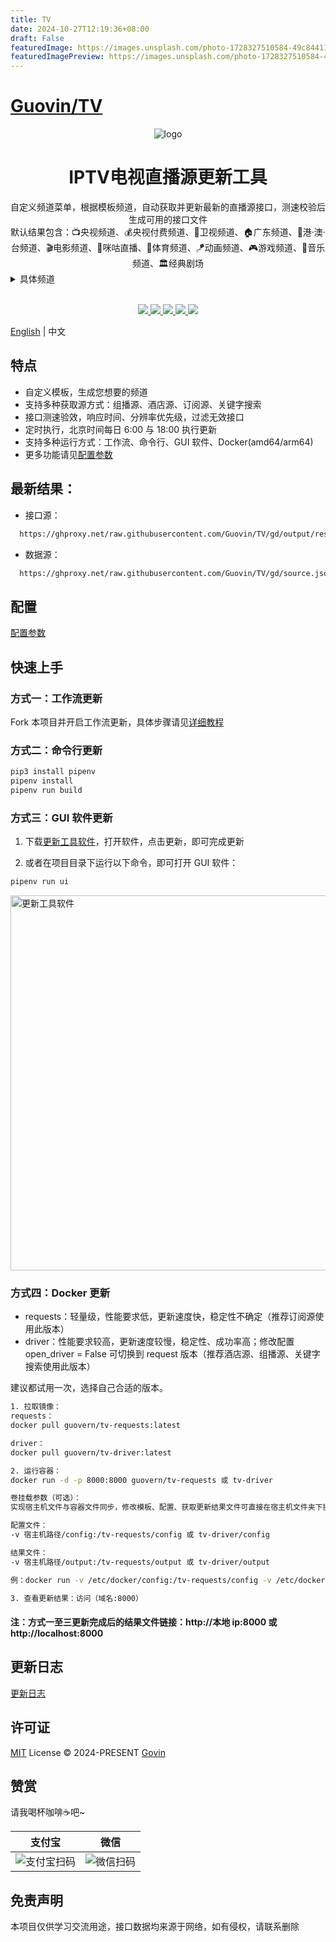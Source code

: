 ```yaml
---
title: TV
date: 2024-10-27T12:19:36+08:00
draft: False
featuredImage: https://images.unsplash.com/photo-1728327510584-49c84411d2e4?ixid=M3w0NjAwMjJ8MHwxfHJhbmRvbXx8fHx8fHx8fDE3MzAwMDI3NDJ8&ixlib=rb-4.0.3
featuredImagePreview: https://images.unsplash.com/photo-1728327510584-49c84411d2e4?ixid=M3w0NjAwMjJ8MHwxfHJhbmRvbXx8fHx8fHx8fDE3MzAwMDI3NDJ8&ixlib=rb-4.0.3
---
```


# [Guovin/TV](https://github.com/Guovin/TV)

<div align="center">
  <img src="./static/images/logo.png" alt="logo"/>
  <h1 align="center">IPTV电视直播源更新工具</h1>
</div>

<div align="center">自定义频道菜单，根据模板频道，自动获取并更新最新的直播源接口，测速校验后生成可用的接口文件</div>
<div align="center">默认结果包含：📺央视频道、💰央视付费频道、📡卫视频道、🏠广东频道、🌊港·澳·台频道、🎬电影频道、🎥咪咕直播、🏀体育频道、🪁动画频道、🎮游戏频道、🎵音乐频道、🏛经典剧场</div>

<details>
  <summary>具体频道</summary>
  <div>
  📺央视频道: CCTV-1, CCTV-2, CCTV-3, CCTV-4, CCTV-5, CCTV-5+, CCTV-6, CCTV-7, CCTV-8, CCTV-9, CCTV-10, CCTV-11, CCTV-12, CCTV-13, CCTV-14, CCTV-15, CCTV-16, CCTV-17, CETV1, CETV2, CETV4, CETV5
  </div>
  <br>
  <div>
  💰央视付费频道: 文化精品, 央视台球, 风云音乐, 第一剧场, 风云剧场, 怀旧剧场, 女性时尚, 高尔夫网球, 风云足球, 电视指南, 世界地理, 兵器科技
  </div>
  <br>
  <div>
  📡卫视频道: 广东卫视, 香港卫视, 浙江卫视, 湖南卫视, 北京卫视, 湖北卫视, 黑龙江卫视, 安徽卫视, 重庆卫视, 东方卫视, 东南卫视, 甘肃卫视, 广西卫视, 贵州卫视, 海南卫视, 河北卫视, 河南卫视, 吉林卫视, 江苏卫视, 江西卫视, 辽宁卫视, 内蒙古卫视, 宁夏卫视, 青海卫视, 山东卫视, 山西卫视, 陕西卫视, 四川卫视, 深圳卫视, 三沙卫视, 天津卫视, 西藏卫视, 新疆卫视, 云南卫视
  </div>
  <br>
  <div>
  🏠广东频道: 广东珠江, 广东体育, 广东新闻, 广东卫视, 大湾区卫视, 广州影视, 广州竞赛, 江门综合, 江门侨乡生活, 佛山综合, 深圳卫视, 汕头综合, 汕头经济, 汕头文旅, 茂名综合, 茂名公共
  </div>
  <br>
  <div>
  🌊港·澳·台: 翡翠台, 明珠台, 凤凰中文, 凤凰资讯, 凤凰香港, 凤凰卫视, TVBS亚洲, 香港卫视, 纬来体育, 纬来育乐, J2, Viutv, 三立台湾, 无线新闻, 三立新闻, 东森综合, 东森超视, 东森电影, Now剧集, Now华剧, 靖天资讯, 星卫娱乐, 卫视卡式
  </div>
  <br>
  <div>
  🎬电影频道: CHC家庭影院, CHC动作电影, CHC高清电影, 淘剧场, 淘娱乐, 淘电影, NewTV惊悚悬疑, NewTV动作电影, 黑莓电影, 纬来电影, 靖天映画, 靖天戏剧, 星卫娱乐, 艾尔达娱乐, 经典电影, IPTV经典电影, 天映经典, 无线星河, 星空卫视, 私人影院, 东森电影, 龙祥电影, 东森洋片, 东森超视
  </div>
  <br>
  <div>
  🎥咪咕直播: 咪咕直播1-45
  </div>
  <br>
  <div>
  🏀体育频道: CCTV-5, CCTV-5+, 广东体育, 纬来体育, 五星体育, 体育赛事, 劲爆体育, 爱体育, 超级体育, 精品体育, 广州竞赛, 深圳体育, 福建体育, 辽宁体育, 山东体育, 成都体育, 天津体育, 江苏体育, 安徽综艺体育, 吉林篮球, 睛彩篮球, 睛彩羽毛球, 睛彩广场舞, 风云足球, 足球频道, 魅力足球, 天元围棋, 快乐垂钓, JJ斗地主
  </div>
  <br>
  <div>
  🪁动画频道: 少儿动画, 卡酷动画, 动漫秀场, 新动漫, 青春动漫, 爱动漫, 中录动漫, 宝宝动画, CN卡通, 优漫卡通, 金鹰卡通, 睛彩少儿, 黑莓动画, 炫动卡通, 24H国漫热播, 浙江少儿, 河北少儿科教, 七龙珠, 火影忍者, 海绵宝宝, 中华小当家, 斗破苍穹玄幻剧, 猫和老鼠, 经典动漫, 蜡笔小新, 漫画解说
  </div>
  <br>
  <div>
  🎮游戏频道: 游戏风云, 游戏竞技, 电竞游戏, 海看电竞, 电竞天堂, 爱电竞
  </div>
  <br>
  <div>
  🎵音乐频道: CCTV-15, 风云音乐, 音乐现场, 音乐之声, 潮流音乐, 天津音乐, 音乐广播, 音乐调频广播
  </div>
  <br>
  <div>
  🏛经典剧场: 笑傲江湖, 天龙八部, 鹿鼎记, 仙剑奇侠传, 西游记, 三国演义, 水浒传, 新白娘子传奇, 天龙八部, 济公游记, 封神榜, 闯关东, 上海滩, 射雕英雄传
  </div>
</details>
<br>
<p align="center">
  <a href="https://github.com/Guovin/TV/releases/latest">
    <img src="https://img.shields.io/github/v/release/guovin/tv" />
  </a>
  <a href="https://www.python.org/">
    <img src="https://img.shields.io/badge/python-%20%3E%3D%203.8-47c219" />
  </a>
  <a href="https://github.com/Guovin/TV/releases/latest">
    <img src="https://img.shields.io/github/downloads/guovin/tv/total" />
  </a>
  <a href="https://hub.docker.com/repository/docker/guovern/tv-requests">
    <img src="https://img.shields.io/docker/pulls/guovern/tv-requests?label=docker:requests" />
  </a>
   <a href="https://hub.docker.com/repository/docker/guovern/tv-driver">
    <img src="https://img.shields.io/docker/pulls/guovern/tv-driver?label=docker:driver" />
  </a>
</p>

[English](./README_en.md) | 中文

## 特点

- 自定义模板，生成您想要的频道
- 支持多种获取源方式：组播源、酒店源、订阅源、关键字搜索
- 接口测速验效，响应时间、分辨率优先级，过滤无效接口
- 定时执行，北京时间每日 6:00 与 18:00 执行更新
- 支持多种运行方式：工作流、命令行、GUI 软件、Docker(amd64/arm64)
- 更多功能请见[配置参数](./docs/config.md)

## 最新结果：

- 接口源：

```bash
  https://ghproxy.net/raw.githubusercontent.com/Guovin/TV/gd/output/result.m3u
```

- 数据源：

```bash
  https://ghproxy.net/raw.githubusercontent.com/Guovin/TV/gd/source.json
```

## 配置

[配置参数](./docs/config.md)

## 快速上手

### 方式一：工作流更新

Fork 本项目并开启工作流更新，具体步骤请见[详细教程](./docs/tutorial.md)

### 方式二：命令行更新

```python
pip3 install pipenv
pipenv install
pipenv run build
```

### 方式三：GUI 软件更新

1. 下载[更新工具软件](https://github.com/Guovin/TV/releases)，打开软件，点击更新，即可完成更新

2. 或者在项目目录下运行以下命令，即可打开 GUI 软件：

```python
pipenv run ui
```

<img src="./docs/images/ui.png" alt="更新工具软件" title="更新工具软件" style="height:600px" />

### 方式四：Docker 更新

- requests：轻量级，性能要求低，更新速度快，稳定性不确定（推荐订阅源使用此版本）
- driver：性能要求较高，更新速度较慢，稳定性、成功率高；修改配置 open_driver = False 可切换到 request 版本（推荐酒店源、组播源、关键字搜索使用此版本）

建议都试用一次，选择自己合适的版本。

```bash
1. 拉取镜像：
requests：
docker pull guovern/tv-requests:latest

driver：
docker pull guovern/tv-driver:latest

2. 运行容器：
docker run -d -p 8000:8000 guovern/tv-requests 或 tv-driver

卷挂载参数（可选）：
实现宿主机文件与容器文件同步，修改模板、配置、获取更新结果文件可直接在宿主机文件夹下操作

配置文件：
-v 宿主机路径/config:/tv-requests/config 或 tv-driver/config

结果文件：
-v 宿主机路径/output:/tv-requests/output 或 tv-driver/output

例：docker run -v /etc/docker/config:/tv-requests/config -v /etc/docker/output:/tv-requests/output -d -p 8000:8000 guovern/tv-requests

3. 查看更新结果：访问（域名:8000）
```

#### 注：方式一至三更新完成后的结果文件链接：http://本地 ip:8000 或 http://localhost:8000

## 更新日志

[更新日志](./CHANGELOG.md)

## 许可证

[MIT](./LICENSE) License &copy; 2024-PRESENT [Govin](https://github.com/guovin)

## 赞赏

<div>请我喝杯咖啡☕️吧~</div>

| 支付宝                                    | 微信                                        |
| ----------------------------------------- | ------------------------------------------- |
| ![支付宝扫码](./static/images/alipay.jpg) | ![微信扫码](./static/images/appreciate.jpg) |

## 免责声明

本项目仅供学习交流用途，接口数据均来源于网络，如有侵权，请联系删除
